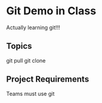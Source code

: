 # Git Demo in Class

Actually learning git!!!

## Topics
git pull
git clone

## Project Requirements

Teams must use git